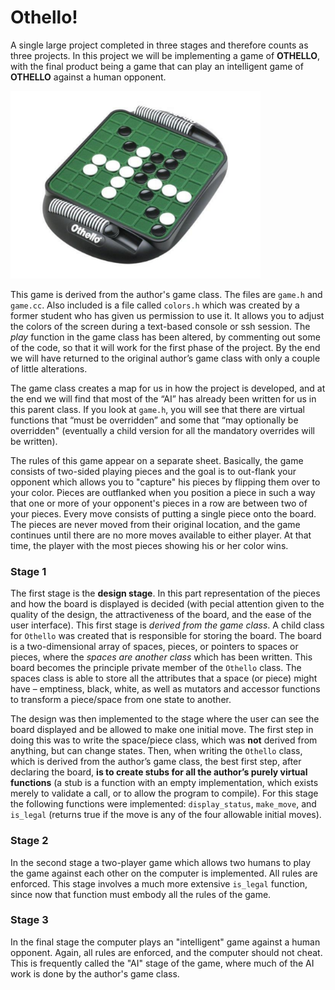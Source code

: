 # Othello!

A single large project completed in three stages and therefore counts as three projects. In this project we will be implementing a game of **OTHELLO**, with the final product being a game that can play an intelligent game of **OTHELLO** against a human opponent.

<img src="./project6/othello!.png" width="400" height="300">

This game is derived from the author's game class. The files are `game.h` and `game.cc`. Also included is a file called `colors.h` which was created by a former student who has given us permission to use it. It allows you to adjust the colors of the screen during a text-based console or ssh session. The *play* function in the game class has been altered, by commenting out some of the code, so that it will work for the first phase of the project. By the end we will have returned to the original author’s game class with only a couple of little alterations.

The game class creates a map for us in how the project is developed, and at the end we will find that most of the “AI” has already been written for us in this parent class. If you look at `game.h`, you will see that there are virtual functions that “must be overridden” and some that “may optionally be overridden" (eventually a child version for all the mandatory overrides will be written).

The rules of this game appear on a separate sheet. Basically, the game consists of two-sided playing pieces and the goal is to out-flank your opponent which allows you to "capture" his pieces by flipping them over to your color. Pieces are outflanked when you position a piece in such a way that one or more of your opponent's pieces in a row are between two of your pieces. Every move consists of putting a single piece onto the board. The pieces are never moved from their original location, and the game continues until there are no more moves available to either player. At that time, the player with the most pieces showing his or her color wins.

### Stage 1

The first stage is the **design stage**. In this part representation of the pieces and how the board is displayed is decided (with pecial attention given to the quality of the design, the attractiveness of the board, and the ease of the user interface). This first stage is *derived from the game class*. A child class for `Othello` was created that is responsible for storing the board. The board is a two-dimensional array of spaces, pieces, or pointers to spaces or pieces, where the *spaces are another class* which has been written. This board becomes the principle private member of the `Othello` class. The spaces class is able to store all the attributes that a space (or piece) might have – emptiness, black, white, as well as mutators and accessor functions to transform a piece/space from one state to another.

The design was then implemented to the stage where the user can see the board displayed and be allowed to make one initial move. The first step in doing this was to write the space/piece class, which was **not** derived from anything, but can change states. Then, when writing the `Othello` class, which is derived from the author’s game class, the best first step, after declaring the board, **is to create stubs for all the author’s purely virtual functions** (a stub is a function with an empty implementation, which exists merely to validate a call, or to allow the program to compile). For this stage the following functions were implemented: `display_status`, `make_move`, and `is_legal` (returns true if the move is any of the four allowable initial moves).

### Stage 2

In the second stage a two-player game which allows two humans to play the game against each other on the computer is implemented. All rules are enforced. This stage involves a much more extensive `is_legal` function, since now that function must embody all the rules of the game.

### Stage 3

In the final stage the computer plays an "intelligent" game against a human opponent. Again, all rules are enforced, and the computer should not cheat. This is frequently called the "AI" stage of the game, where much of the AI work is done by the author's game class.
